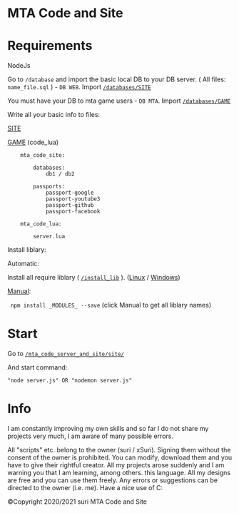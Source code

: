 # MTA Code and Site
# Requirements

NodeJs

Go to `/database` and import the basic local DB to your DB server. ( All files: `name_file.sql` ) - ``DB WEB``. Import [`/databases/SITE`](https://github.com/xSuri/mta_site/tree/main/databases/SITE)

You must have your DB to mta game users - ``DB MTA``. Import [`/databases/GAME`](https://github.com/xSuri/mta_site/tree/main/databases/GAME)

Write all your basic info to files: 

[SITE](https://github.com/xSuri/mta_site/tree/main/mta_code_server_and_site/site)

[GAME](https://github.com/xSuri/mta_site/tree/main/mta_code_server_and_site/server/mta_code_web_lua) (code_lua)

```
    mta_code_site:

        databases:
            db1 / db2

        passports:
            passport-google
            passport-youtube3
            passport-github
            passport-facebook

    mta_code_lua:
    
        server.lua
```

Install liblary:

Automatic:

Install all require liblary ( [`/install_lib`](https://github.com/xSuri/mta_site/tree/main/install_lib) ). ([Linux](https://github.com/xSuri/mta_site/tree/main/install_lib/Linux) / [Windows](https://github.com/xSuri/mta_site/tree/main/install_lib/Windows))

[Manual](https://github.com/xSuri/mta_site/tree/main/install_lib/Manual):

``` npm install _MODULES_ --save``` (click Manual to get all liblary names)

# Start

Go to [`/mta_code_server_and_site/site/`](https://github.com/xSuri/mta_site/tree/main/mta_code_server_and_site/site)

And start command:

``` "node server.js" OR "nodemon server.js" ```

# Info
I am constantly improving my own skills and so far I do not share my projects very much, I am aware of many possible errors.


All "scripts" etc. belong to the owner (suri / xSuri). Signing them without the consent of the owner is prohibited. You can modify, download them and you have to give their rightful creator. All my projects arose suddenly and I am warning you that I am learning, among others. this language. All my designs are free and you can use them freely. Any errors or suggestions can be directed to the owner (i.e. me). Have a nice use of C:

©Copyright 2020/2021 suri
MTA Code and Site
